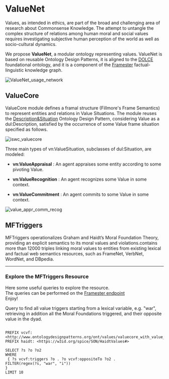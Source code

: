 # ValueNet


Values, as intended in ethics, are part of the broad and challenging area of research about Commonsense Knowledge. The attempt
to untangle the complex structure of relations among human moral and social values requires investigating subjective human perception of the world as well as socio-cultural dynamics. 

We propose **ValueNet**, a modular ontology representing values. 
ValueNet is based on reusable Ontology Design Patterns, it is aligned to the [DOLCE](https://ontopia-lode.agid.gov.it/lode/extract?url=http://ontologydesignpatterns.org/ont/dul/DUL.owl) foundational ontology, and it is a component of the [Framester](https://github.com/framester/Framester) factual-linguistic knowledge graph.



![ValueNet_usage_network](https://user-images.githubusercontent.com/40241049/171409970-2fad99c0-88b6-4c59-8202-e152cf357a4e.png)



## ValueCore
ValueCore module defines a framal structure (Fillmore's Frame Semantics) to represent entities and relations in Value Situations.
The module reuses the [Description&Situation](http://ontologydesignpatterns.org/wiki/Submissions:DescriptionAndSituation) Ontology Design Pattern, considering Value as a dul:Description, satisfied by the occurrence of some Value frame situation specified as follows.


![iswc_valuecore](https://user-images.githubusercontent.com/40241049/171409820-7cf4cb8e-8cc1-4d34-beb7-3f34020b2232.png)



Three main types of vn:ValueSituation, subclasses of dul:Situation, are modeled: 

- **vn:ValueAppraisal** : An agent appraises some entity according to some pivoting Value.

- **vn:ValueRecognition** : An agent recognizes some Value in some context.

- **vn:ValueCommitment** : An agent commits to some Value in some context.



![value_appr_comm_recog](https://user-images.githubusercontent.com/40241049/171410630-97d76958-9892-4436-8003-549e5a994ba6.png)


## MFTriggers
MFTriggers operationalizes Graham and Haidt’s Moral Foundation Theory, providing an explicit semantics to its moral values and violations.contains more than 12000 triples linking moral values to entities from existing lexical and factual web semantics resources, such as FrameNet, VerbNet, WordNet, and DBpedia.

---------------------------------------------------------------------------------------------------------------------------------------------------------------


### Explore the MFTriggers Resource

Here some useful queries to explore the resource. <br/>
The queries can be performed on the [Framester endpoint](http://etna.istc.cnr.it/framester2/sparql) <br/>
Enjoy! <br/>



Query to find all value triggers starting from a lexical variable, e.g. "war", retrieving in addition all the Moral Foundations triggered, and their opposite value in the dyad.

```

PREFIX vcvf: <http://www.ontologydesignpatterns.org/ont/values/valuecore_with_value_frames.owl#>
PREFIX haidt: <https://w3id.org/spice/SON/HaidtValues#>

SELECT ?s ?o ?o2
WHERE
 { ?s vcvf:triggers ?o . ?o vcvf:oppositeTo ?o2 . 
FILTER(regex(?s, "war", "i"))
}
LIMIT 10

```

